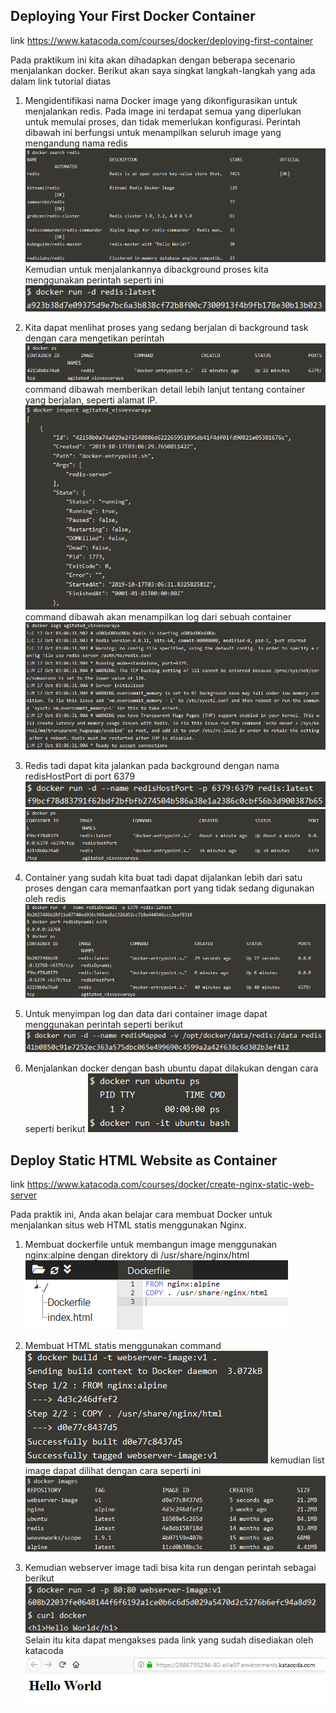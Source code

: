 ## Deploying Your First Docker Container
link https://www.katacoda.com/courses/docker/deploying-first-container

Pada praktikum ini kita akan dihadapkan dengan beberapa secenario menjalankan docker. Berikut akan saya singkat langkah-langkah yang ada dalam link tutorial diatas

1. Mengidentifikasi nama Docker image yang dikonfigurasikan untuk menjalankan redis. Pada image ini terdapat semua yang diperlukan untuk memulai proses, dan tidak memerlukan konfigurasi. Perintah dibawah ini berfungsi untuk menampilkan seluruh image yang mengandung nama redis
![Gambar cek docker](img/Screenshot_2.png)
Kemudian untuk menjalankannya dibackground proses kita menggunakan perintah seperti ini
![Gambar cek docker](img/Screenshot_3.png)

2. Kita dapat menlihat proses yang sedang berjalan di background task dengan cara mengetikan perintah
![Gambar cek docker](img/Screenshot_4.png)
command dibawah memberikan detail lebih lanjut tentang container yang berjalan, seperti alamat IP.
![Gambar cek docker](img/Screenshot_5.png)
command dibawah akan menampilkan log dari sebuah container
![Gambar cek docker](img/Screenshot_6.png)

3. Redis tadi dapat kita jalankan pada background dengan nama redisHostPort di port 6379
![Gambar cek docker](img/Screenshot_7.png)
![Gambar cek docker](img/Screenshot_8.png)

4. Container yang sudah kita buat tadi dapat dijalankan lebih dari satu proses dengan cara memanfaatkan port yang tidak sedang digunakan oleh redis
![Gambar cek docker](img/Screenshot_9.png)

5. Untuk menyimpan log dan data dari container image dapat menggunakan perintah seperti berikut
![Gambar cek docker](img/Screenshot_10.png)

6. Menjalankan docker dengan bash ubuntu dapat dilakukan dengan cara seperti berikut
![Gambar cek docker](img/Screenshot_11.png)


## Deploy Static HTML Website as Container 
link https://www.katacoda.com/courses/docker/create-nginx-static-web-server

Pada praktik ini, Anda akan belajar cara membuat Docker untuk menjalankan situs web HTML statis menggunakan Nginx.

1. Membuat dockerfile untuk membangun image menggunakan nginx:alpine dengan direktory di /usr/share/nginx/html
![Gambar cek docker](img/Screenshot_12.png)

2. Membuat HTML statis menggunakan command
![Gambar cek docker](img/Screenshot_13.png)
kemudian list image dapat dilihat dengan cara seperti ini
![Gambar cek docker](img/Screenshot_14.png)

3. Kemudian webserver image tadi bisa kita run dengan perintah sebagai berikut
![Gambar cek docker](img/Screenshot_15.png)
Selain itu kita dapat mengakses pada link yang sudah disediakan oleh katacoda
![Gambar cek docker](img/Screenshot_16.png)